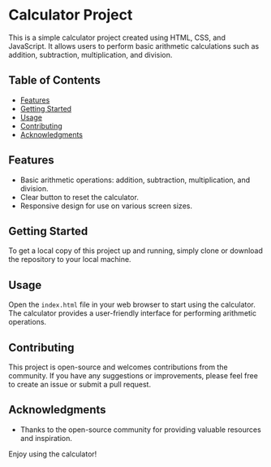 # Calculator Project

This is a simple calculator project created using HTML, CSS, and JavaScript. It allows users to perform basic arithmetic calculations such as addition, subtraction, multiplication, and division.

## Table of Contents

- [Features](#features)
- [Getting Started](#getting-started)
- [Usage](#usage)
- [Contributing](#contributing)
- [Acknowledgments](#acknowledgments)

## Features

- Basic arithmetic operations: addition, subtraction, multiplication, and division.
- Clear button to reset the calculator.
- Responsive design for use on various screen sizes.

## Getting Started

To get a local copy of this project up and running, simply clone or download the repository to your local machine.

## Usage

Open the `index.html` file in your web browser to start using the calculator. The calculator provides a user-friendly interface for performing arithmetic operations.

## Contributing

This project is open-source and welcomes contributions from the community. If you have any suggestions or improvements, please feel free to create an issue or submit a pull request.

## Acknowledgments

- Thanks to the open-source community for providing valuable resources and inspiration.

Enjoy using the calculator!

